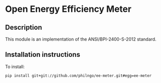 Open Energy Efficiency Meter
============================

Description
-----------

This module is an implementation of the ANSI/BPI-2400-S-2012 standard.

Installation instructions
-------------------------

To install:

    pip install git+git://github.com/philngo/ee-meter.git#egg=ee-meter

